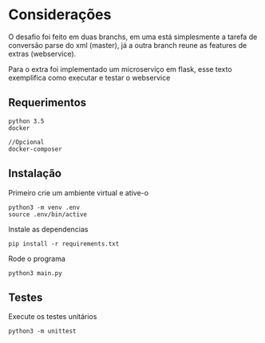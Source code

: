 # Considerações

O desafio foi feito em duas branchs, em uma está simplesmente a tarefa de conversão parse do xml (master), já a outra branch reune
as features de extras (webservice). 

Para o extra foi implementado um microserviço em flask, esse texto exemplifica como executar e testar o webservice  


## Requerimentos

    python 3.5
    docker
    
    //Opcional
    docker-composer

## Instalação
Primeiro crie um ambiente virtual e ative-o

    python3 -m venv .env
    source .env/bin/active
    
    
Instale as dependencias
    
    pip install -r requirements.txt
   
Rode o programa

    python3 main.py
        
## Testes
Execute os testes unitários

    python3 -m unittest